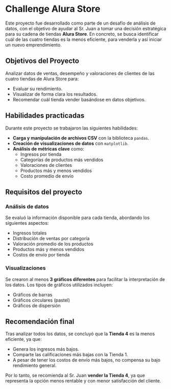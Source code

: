# Challenge Alura Store
Este proyecto fue desarrollado como parte de un desafío de análisis de datos, con el objetivo de ayudar al Sr. Juan a tomar una decisión estratégica para su cadena de tiendas **Alura Store**. En concreto, se busca identificar cuál de las cuatro tiendas es la menos eficiente, para venderla y así iniciar un nuevo emprendimiento.
## Objetivos del Proyecto
Analizar datos de ventas, desempeño y valoraciones de clientes de las cuatro tiendas de Alura Store para:
 - Evaluar su rendimiento.
 - Visualizar de forma clara los resultados.
 - Recomendar cuál tienda vender basándose en datos objetivos.

## Habilidades practicadas
Durante este proyecto se trabajaron las siguientes habilidades:
- **Carga y manipulación de archivos CSV** con la biblioteca `pandas`.
- **Creación de visualizaciones de datos** con `matplotlib`.
- **Análisis de métricas clave** como:
  - Ingresos por tienda
  - Categorías de productos más vendidos
  - Valoraciones de clientes
  - Productos más y menos vendidos
  - Costo promedio de envío

## Requisitos del proyecto

### Análisis de datos

Se evaluó la información disponible para cada tienda, abordando los siguientes aspectos:

- Ingresos totales
- Distribución de ventas por categoría
- Valoración promedio de los productos
- Productos más y menos vendidos
- Costos de envío por tienda

### Visualizaciones

Se crearon al menos **3 gráficos diferentes** para facilitar la interpretación de los datos. Los tipos de gráficos utilizados incluyen:

- Gráficos de barras
- Gráficos circulares (pastel)
- Gráficos de dispersión

## Recomendación final

Tras analizar todos los datos, se concluyó que la **Tienda 4** es la menos eficiente, ya que:

- Genera los ingresos más bajos.
- Comparte las calificaciones más bajas con la Tienda 1.
- A pesar de tener los costos de envío más bajos, no compensa su bajo rendimiento general.

Por lo tanto, se recomienda al Sr. Juan **vender la Tienda 4**, ya que representa la opción menos rentable y con menor satisfacción del cliente.
